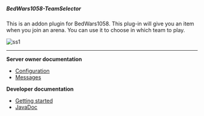 ##### BedWars1058-TeamSelector

This is an addon plugin for BedWars1058. This plug-in will give you an item when you join an arena. You can use it to choose in which team to play.

![ss1](https://image.ibb.co/eaJyvK/Screenshot_1.png)


---
**Server owner documentation**
* [Configuration](config)
* [Messages](messages)

**Developer documentation**
* [Getting started](api)
* [JavaDoc](http://javadocs.andrei1058.com/BedWars1058-TeamSelector/)
